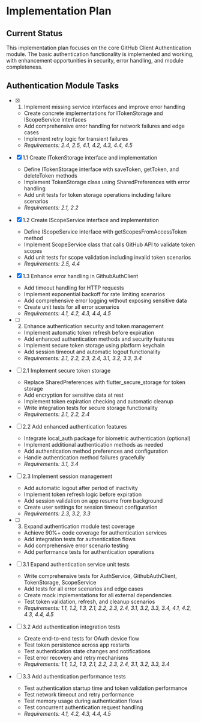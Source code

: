 # Implementation Plan

## Current Status
This implementation plan focuses on the core GitHub Client Authentication module. The basic authentication functionality is implemented and working, with enhancement opportunities in security, error handling, and module completeness.

## Authentication Module Tasks

- [x] 1. Implement missing service interfaces and improve error handling
  - Create concrete implementations for ITokenStorage and IScopeService interfaces
  - Add comprehensive error handling for network failures and edge cases
  - Implement retry logic for transient failures
  - _Requirements: 2.4, 2.5, 4.1, 4.2, 4.3, 4.4, 4.5_

- [x] 1.1 Create ITokenStorage interface and implementation
  - Define ITokenStorage interface with saveToken, getToken, and deleteToken methods
  - Implement TokenStorage class using SharedPreferences with error handling
  - Add unit tests for token storage operations including failure scenarios
  - _Requirements: 2.1, 2.2_

- [x] 1.2 Create IScopeService interface and implementation
  - Define IScopeService interface with getScopesFromAccessToken method
  - Implement ScopeService class that calls GitHub API to validate token scopes
  - Add unit tests for scope validation including invalid token scenarios
  - _Requirements: 2.5, 4.4_

- [x] 1.3 Enhance error handling in GithubAuthClient
  - Add timeout handling for HTTP requests
  - Implement exponential backoff for rate limiting scenarios
  - Add comprehensive error logging without exposing sensitive data
  - Create unit tests for all error scenarios
  - _Requirements: 4.1, 4.2, 4.3, 4.4, 4.5_

- [ ] 2. Enhance authentication security and token management
  - Implement automatic token refresh before expiration
  - Add enhanced authentication methods and security features
  - Implement secure token storage using platform keychain
  - Add session timeout and automatic logout functionality
  - _Requirements: 2.1, 2.2, 2.3, 2.4, 3.1, 3.2, 3.3, 3.4_

- [ ] 2.1 Implement secure token storage
  - Replace SharedPreferences with flutter_secure_storage for token storage
  - Add encryption for sensitive data at rest
  - Implement token expiration checking and automatic cleanup
  - Write integration tests for secure storage functionality
  - _Requirements: 2.1, 2.2, 2.4_

- [ ] 2.2 Add enhanced authentication features
  - Integrate local_auth package for biometric authentication (optional)
  - Implement additional authentication methods as needed
  - Add authentication method preferences and configuration
  - Handle authentication method failures gracefully
  - _Requirements: 3.1, 3.4_

- [ ] 2.3 Implement session management
  - Add automatic logout after period of inactivity
  - Implement token refresh logic before expiration
  - Add session validation on app resume from background
  - Create user settings for session timeout configuration
  - _Requirements: 2.3, 3.2, 3.3_

- [ ] 3. Expand authentication module test coverage
  - Achieve 90%+ code coverage for authentication services
  - Add integration tests for authentication flows
  - Add comprehensive error scenario testing
  - Add performance tests for authentication operations

- [ ] 3.1 Expand authentication service unit tests
  - Write comprehensive tests for AuthService, GithubAuthClient, TokenStorage, ScopeService
  - Add tests for all error scenarios and edge cases
  - Create mock implementations for all external dependencies
  - Test token validation, refresh, and cleanup scenarios
  - _Requirements: 1.1, 1.2, 1.3, 2.1, 2.2, 2.3, 2.4, 3.1, 3.2, 3.3, 3.4, 4.1, 4.2, 4.3, 4.4, 4.5_

- [ ] 3.2 Add authentication integration tests
  - Create end-to-end tests for OAuth device flow
  - Test token persistence across app restarts
  - Test authentication state changes and notifications
  - Test error recovery and retry mechanisms
  - _Requirements: 1.1, 1.2, 1.3, 2.1, 2.2, 2.3, 2.4, 3.1, 3.2, 3.3, 3.4_

- [ ] 3.3 Add authentication performance tests
  - Test authentication startup time and token validation performance
  - Test network timeout and retry performance
  - Test memory usage during authentication flows
  - Test concurrent authentication request handling
  - _Requirements: 4.1, 4.2, 4.3, 4.4, 4.5_